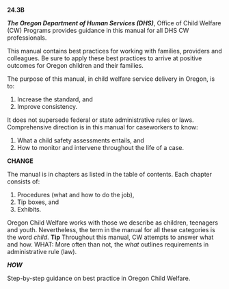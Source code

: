 **24.3B**

***The Oregon Department of Human Services (DHS)***, Office of Child Welfare (CW) Programs provides guidance in this
manual for all DHS CW professionals. 

This manual contains best practices for working with families, providers and
colleagues. Be sure to apply these best practices to arrive at positive outcomes for Oregon children and their families.

The purpose of this manual, in child welfare service delivery in Oregon, is to:
1. Increase the standard, and
1. Improve consistency.

It does not supersede federal or state administrative rules or laws.
Comprehensive direction is in this manual for caseworkers to know:
1. What a child safety assessments entails, and
1. How to monitor and intervene throughout the life of a case.

**CHANGE**

The manual is in chapters as listed in the table of contents. Each chapter consists of:
1. Procedures (what and how to do the job),
1. Tip boxes, and
1. Exhibits.

Oregon Child Welfare works with those we describe as children, teenagers and youth. Nevertheless, the term in the
manual for all these categories is the word *child*.
**Tip**
Throughout this manual, CW attempts to answer what and how.
WHAT: More often than not, the *what* outlines requirements in administrative rule (law).

***HOW***

Step-by-step guidance on best practice in Oregon Child Welfare.
